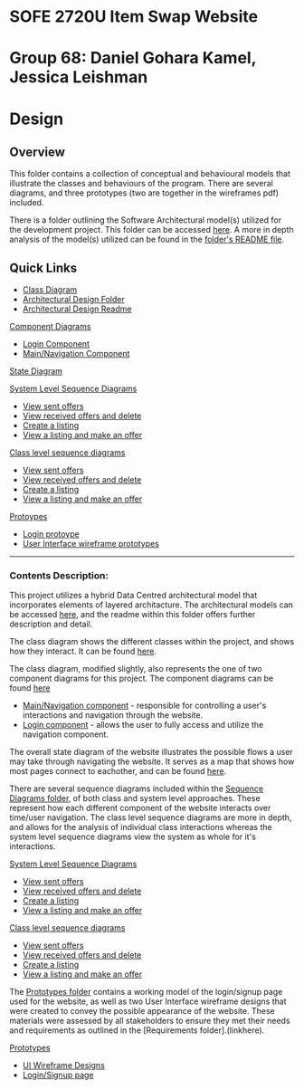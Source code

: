 # SOFE 2720U Item Swap Website
# Group 68: Daniel Gohara Kamel, Jessica Leishman
# Design
## Overview
This folder contains a collection of conceptual and behavioural models that illustrate the classes and behaviours of the program. There are several diagrams, and three prototypes (two are together in the wireframes pdf) included.

There is a folder outlining the Software Architectural model(s) utilized for the development project.  This folder can be accessed [here](linkhere).  A more in depth analysis of the model(s) utilized can be found in the [folder's README file](linkhere).

## Quick Links
- [Class Diagram](linkhere)
- [Architectural Design Folder](linkhere)
- [Architectural Design Readme](linkhere)

[Component Diagrams](linkhere)
- [Login Component](linkhere)
- [Main/Navigation Component](linkhere)

[State Diagram](linkhere)

[System Level Sequence Diagrams](linkhere)
- [View sent offers](linkhere)
- [View received offers and delete](linkhere)
- [Create a listing](linkhere)
- [View a listing and make an offer](linkhere)

[Class level sequence diagrams](linkhere)
- [View sent offers](linkhere)
- [View received offers and delete](linkhere)
- [Create a listing](linkhere)
- [View a listing and make an offer](linkhere)

[Protoypes](linkhere)
- [Login protoype](linkhere)
- [User Interface wireframe prototypes](link)
---

### Contents Description:
This project utilizes a hybrid Data Centred architectural model that incorporates elements of layered architacture. The architectural models can be accessed [here](linkhere), and the readme within this folder offers further description and detail.

The class diagram shows the different classes within the project, and shows how they interact. It can be found [here](linkhere).

The class diagram, modified slightly, also represents the one of two component diagrams for this project.  The component diagrams can be found [here](linkhere)

- [Main/Navigation component](linkhere) - responsible for controlling a user's interactions and navigation through the website.
- [Login component](linkhere) - allows the user to fully access and utilize the navigation component.

The overall state diagram of the website illustrates the possible flows a user may take through navigating the website. It serves as a map that shows how most pages connect to eachother, and can be found [here](linkhere).

There are several sequence diagrams included within the [Sequence Diagrams folder](linkhere), of both class and system level approaches. These represent how each different component of the website interacts over time/user navigation. The class level sequence diagrams are more in depth, and allows for the analysis of individual class interactions whereas the system level sequence diagrams view the system as whole for it's interactions.

[System Level Sequence Diagrams](linkhere)
- [View sent offers](linkhere)
- [View received offers and delete](linkhere)
- [Create a listing](linkhere)
- [View a listing and make an offer](linkhere)

[Class level sequence diagrams](linkhere)
- [View sent offers](linkhere)
- [View received offers and delete](linkhere)
- [Create a listing](linkhere)
- [View a listing and make an offer](linkhere)

The [Prototypes folder](linkhere) contains a working model of the login/signup page used for the website, as well as two User Interface wireframe designs that were created to convey the possible appearance of the website. These materials were assessed by all stakeholders to ensure they met their needs and requirements as outlined in the [Requirements folder].(linkhere).

[Prototypes](linkhere)
- [UI Wireframe Designs](linkere)
- [Login/Signup page](linkhere)